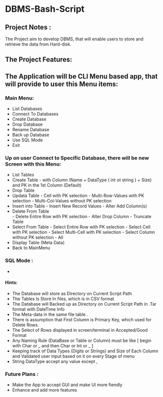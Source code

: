 # DBMS-Bash-Script

## Project Notes : 

The Project aim to develop DBMS, that will enable users to store and retrieve the data from Hard-disk.

## The Project Features:
## The Application will be CLI Menu based app, that will provide to user this Menu items:
### Main Menu:
- List Databases
- Connect To Databases
- Create Database
- Drop Database
- Rename Database
- Back up Database
- Use SQL Mode
- Exit 

### Up on user Connect to Specific Database, there will be new Screen with this Menu: 
- List Tables
- Create Table 
        - with Column (Name + DataType ( int ot string ) + Size) and PK in the 1st Column (Default)
- Drop Table
- Updata Table
        - Cell with PK selection
        - Multi-Row-Values with PK selection
        - Multi-Col-Values without PK selection
- Insert into Table
        - Insert New Record Values 
        - Alter Add Column(s)
- Delete From Table  
        - Delete Entire Row with PK selection
        - Alter Drop Column
        - Truncate Table
- Select From Table
        - Select Entire Row with PK selection
        - Select Cell with PK selection
        - Select Multi-Cell with PK selection
        - Select Column without PK selection
        - All
- Display Table (Meta Data)
- Back to MainMenu 

### SQL Mode : 
-


####  Hints:
- The Database will store as Directory on Current Script Path 
- The Tables Is Store In files, which is in CSV format 
- The Database will Backed up as Directory on Current Script Path in .Tar format with DateTime Info 
- The Meta-data in the same file table .
- There is assumption that First Column is Primary Key, which used for Delete Rows.
- The Select of Rows displayed in screen/terminal in Accepted/Good Format
- Any Naming Rule (DataBase or Table or Column) must be like [ begin with Char or _ and then Char or Int or _  ]
- Keeping track of Data Types (Digits or Strings) and Size of Each Column and Validated user input based on it on every Stage of menu 
- String DataType accept any value except ,  



### Future Plans :
- Make the App to accept GUI and make UI more fiendly 
- Enhance and add more features
